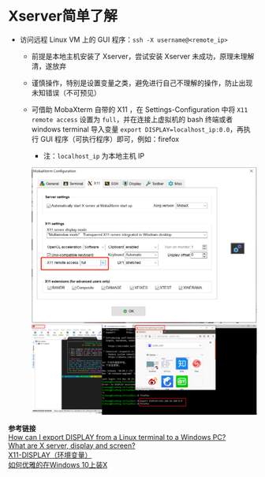 # Xserver简单了解

- 访问远程 Linux VM 上的 GUI 程序：`ssh -X username@<remote_ip>`
  - 前提是本地主机安装了 Xserver，尝试安装 Xserver 未成功，原理未理解清，遂放弃
  - 谨慎操作，特别是设置变量之类，避免进行自己不理解的操作，防止出现未知错误（不可预见）
  - 可借助 MobaXterm 自带的 X11 ，在 Settings-Configuration 中将 `X11 remote access` 设置为 `full`，并在连接上虚拟机的 bash 终端或者 windows terminal 导入变量 `export DISPLAY=localhost_ip:0.0`，再执行 GUI 程序（可执行程序）即可，例如：firefox
    - 注：`localhost_ip` 为本地主机 IP

    ![mobaxterm-X11](./images/mobaxterm-X11.png)
    ![winterminal-X11](./images/winterminal-X11.png)

**参考链接**  
[How can I export DISPLAY from a Linux terminal to a Windows PC?](https://superuser.com/questions/325630/how-can-i-export-display-from-a-linux-terminal-to-a-windows-pc)  
[What are X server, display and screen?](https://unix.stackexchange.com/questions/503806/what-are-x-server-display-and-screen/503884)  
[X11-DISPLAY（环境变量）](https://datacadamia.com/ssh/x11/display)  
[如何优雅的在Windows 10上装X](https://www.lainme.com/doku.php/blog/2018/07/%E5%A6%82%E4%BD%95%E4%BC%98%E9%9B%85%E7%9A%84%E5%9C%A8windows_10%E4%B8%8A%E8%A3%85x)